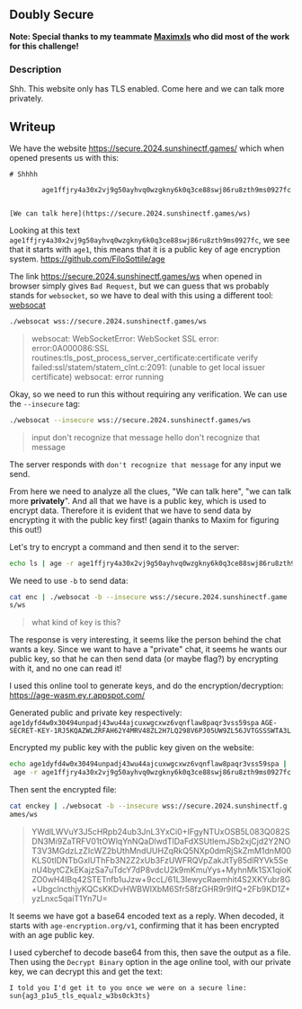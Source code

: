 ## Doubly Secure
**Note: Special thanks to my teammate [Maximxls](https://github.com/maximxlss) who did most of the work for this challenge!**
### Description
Shh. This website only has TLS enabled. Come here and we can talk more privately.

## Writeup
We have the website https://secure.2024.sunshinectf.games/ which when opened presents us with this:
```
# Shhhh

        age1ffjry4a30x2vj9g50ayhvq0wzgkny6k0q3ce88swj86ru8zth9ms0927fc
    

[We can talk here](https://secure.2024.sunshinectf.games/ws)
```

Looking at this text `age1ffjry4a30x2vj9g50ayhvq0wzgkny6k0q3ce88swj86ru8zth9ms0927fc`, we see that it starts with `age1`, this means that it is a public key of age encryption system.
https://github.com/FiloSottile/age

The link https://secure.2024.sunshinectf.games/ws when opened in browser simply gives `Bad Request`, but we can guess that ws probably stands for `websocket`, so we have to deal with this using a different tool: [websocat](https://github.com/vi/websocat/releases/download/v1.13.0/websocat.x86_64-unknown-linux-musl)

```bash
./websocat wss://secure.2024.sunshinectf.games/ws
```
> websocat: WebSocketError: WebSocket SSL error: error:0A000086:SSL routines:tls_post_process_server_certificate:certificate verify failed:ssl/statem/statem_clnt.c:2091: (unable to get local issuer certificate)
> websocat: error running

Okay, so we need to run this without requiring any verification. We can use the `--insecure` tag:
```bash
./websocat --insecure wss://secure.2024.sunshinectf.games/ws
```
>input
>don't recognize that message
>hello
>don't recognize that message

The server responds with `don't recognize that message` for any input we send.

From here we need to analyze all the clues, "We can talk here", "we can talk more **privately**".
And all that we have is a public key, which is used to encrypt data. Therefore it is evident that we have to send data by encrypting it with the public key first!
(again thanks to Maxim for figuring this out!)

Let's try to encrypt a command and then send it to the server:
```bash
echo ls | age -r age1ffjry4a30x2vj9g50ayhvq0wzgkny6k0q3ce88swj86ru8zth9ms0927fc > enc
```
We need to use `-b` to send data:
```bash
cat enc | ./websocat -b --insecure wss://secure.2024.sunshinectf.game
s/ws
```
> what kind of key is this?

The response is very interesting, it seems like the person behind the chat wants a key. Since we want to have a "private" chat, it seems he wants our public key, so that he can then send data (or maybe flag?) by encrypting with it, and no one can read it!

I used this online tool to generate keys, and do the encryption/decryption: https://age-wasm.ey.r.appspot.com/

Generated public and private key respectively:
`age1dyfd4w0x30494unpadj43wu44ajcuxwgcxwz6vqnflaw8paqr3vss59spa`
`AGE-SECRET-KEY-1RJ5KQAZWLZRFAH62Y4MRV48ZL2H7LQ298V6PJ05UW9ZL56JVTGSSSWTA3L`

Encrypted my public key with the public key given on the website:
```bash
echo age1dyfd4w0x30494unpadj43wu44ajcuxwgcxwz6vqnflaw8paqr3vss59spa |
 age -r age1ffjry4a30x2vj9g50ayhvq0wzgkny6k0q3ce88swj86ru8zth9ms0927fc > enckey
```

Then sent the encrypted file:
```bash
cat enckey | ./websocat -b --insecure wss://secure.2024.sunshinectf.g
ames/ws
```
>YWdlLWVuY3J5cHRpb24ub3JnL3YxCi0+IFgyNTUxOSB5L083Q082SDN3Mi9ZaTRFV01tOWlqYnNQaDlwdTlDaFdXSUtIemJSb2xjCjd2Y2NOT3V3MGdzLzZIcWZ2bUthMndUUHZqRkQ5NXp0dmRjSkZmM1dnM00KLS0tIDNTbGxlUThFb3N2Z2xUb3FzUWFRQVpZakJtTy85dlRYVk5SenU4bytCZkEKajzSa7uTdcY7dP8vdcU2k9mKmuYys+MyhnMk1SX1qioKZO0wH4IBq42STETnfb1uJzw+9ccL/61L3IewycRaemhit4S2XKYubr8G+UbgclncthjyKQCsKKDvHWBWIXbM6Sfr58fzGHR9r9IfQ+2Fb9KD1Z+yzLnxc5qaiT1Yn7U=

It seems we have got a base64 encoded text as a reply. When decoded, it starts with `age-encryption.org/v1`, confirming that it has been encrypted with an age public key.

I used cyberchef to decode base64 from this, then save the output as a file. Then using the `Decrypt Binary` option in the age online tool, with our private key, we can decrypt this and get the text:
```
I told you I'd get it to you once we were on a secure line: sun{ag3_p1u5_tls_equalz_w3bs0ck3ts}
```


